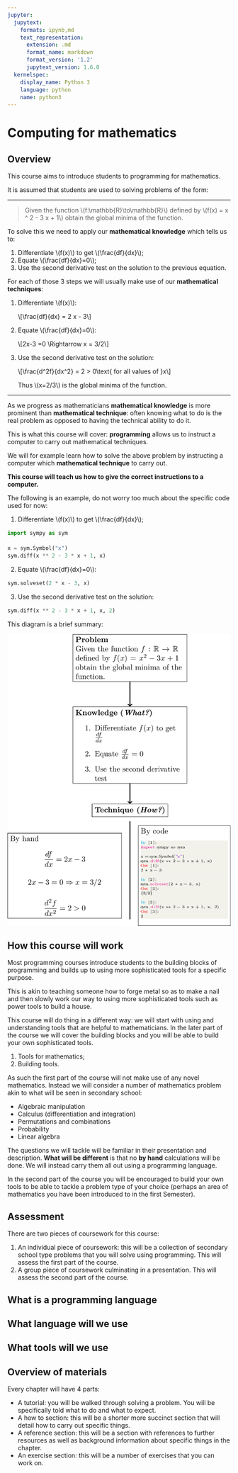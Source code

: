 ```yaml
---
jupyter:
  jupytext:
    formats: ipynb,md
    text_representation:
      extension: .md
      format_name: markdown
      format_version: '1.2'
      jupytext_version: 1.6.0
  kernelspec:
    display_name: Python 3
    language: python
    name: python3
---
```


# Computing for mathematics

## Overview

This course aims to introduce students to programming for mathematics.

It is assumed that students are used to solving problems of the form:

---

> Given the function \\(f:\mathbb{R}\to\mathbb{R}\\) defined by \\(f(x) = x ^ 2 - 3 x + 1\\) obtain the global minima of the function.

To solve this we need to apply our **mathematical knowledge** which tells us to:

1. Differentiate \\(f(x)\\) to get \\(\frac{df}{dx}\\);
2. Equate \\(\frac{df}{dx}=0\\);
3. Use the second derivative test on the solution to the previous equation.

For each of those 3 steps we will usually make use of our **mathematical techniques**:

1. Differentiate \\(f(x)\\):

   \\[\frac{df}{dx} = 2 x - 3\\]

2. Equate \\(\frac{df}{dx}=0\\):

   \\[2x-3 =0 \Rightarrow x = 3/2\\]

3. Use the second derivative test on the solution:

   \\[\frac{d^2f}{dx^2} = 2 > 0\text{ for all values of }x\\]

   Thus \\(x=2/3\\) is the global minima of the function.

---

As we progress as mathematicians **mathematical knowledge** is more prominent than **mathematical technique**: often knowing what to do is the real problem as opposed to having the technical ability to do it.

This is what this course will cover: **programming** allows us to instruct a computer to carry out mathematical techniques.

We will for example learn how to solve the above problem by instructing a computer which **mathematical technique** to carry out.

**This course will teach us how to give the correct instructions to a computer.**

The following is an example, do not worry too much about the specific code used for now:

1. Differentiate \\(f(x)\\) to get \\(\frac{df}{dx}\\);

```python
import sympy as sym

x = sym.Symbol("x")
sym.diff(x ** 2 - 3 * x + 1, x)
```

2. Equate \\(\frac{df}{dx}=0\\):

```python
sym.solveset(2 * x - 3, x)
```

3. Use the second derivative test on the solution:

```python
sym.diff(x ** 2 - 3 * x + 1, x, 2)
```

This diagram is a brief summary:

![](./img/knowledge_vs_technique/main.png)


## How this course will work

Most programming courses introduce students to the building blocks of programming and builds up to using more sophisticated tools for a specific purpose.

This is akin to teaching someone how to forge metal so as to make a nail and then slowly work our way to using more sophisticated tools such as power tools to build a house.

This course will do thing in a different way: we will start with using and understanding tools that are helpful to mathematicians. In the later part of the course we will cover the building blocks and you will be able to build your own sophisticated tools.

1. Tools for mathematics;
2. Building tools.

As such the first part of the course will not make use of any novel mathematics. Instead we will consider a number of mathematics problem akin to what will be seen in secondary school:

- Algebraic manipulation
- Calculus (differentiation and integration)
- Permutations and combinations
- Probability
- Linear algebra

The questions we will tackle will be familiar in their presentation and description. **What will be different** is that no **by hand** calculations will be done. We will instead carry them all out using a programming language.

In the second part of the course you will be encouraged to build your own tools to be able to tackle a problem type of your choice (perhaps an area of mathematics you have been introduced to in the first Semester).

## Assessment

There are two pieces of coursework for this course:

1. An individual piece of coursework: this will be a collection of secondary school type problems that you will solve using programming. This will assess the first part of the course.
2. A group piece of coursework culminating in a presentation. This will assess the second part of the course.

## What is a programming language

## What language will we use

## What tools will we use

## Overview of materials

Every chapter will have 4 parts:

- A tutorial: you will be walked through solving a problem. You will be specifically told what to do and what to expect.
- A how to section: this will be a shorter more succinct section that will detail how to carry out specific things.
- A reference section: this will be a section with references to further resources as well as background information about specific things in the chapter.
- An exercise section: this will be a number of exercises that you can work on.
